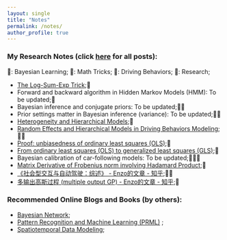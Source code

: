 ```yaml
---
layout: single
title: "Notes"
permalink: /notes/
author_profile: true
---
```


### My Research Notes (click [here](/blog-posts/) for all posts):

📙: Bayesian Learning;
📕: Math Tricks;
📘: Driving Behaviors;
📗: Research;

- [The Log-Sum-Exp Trick](/posts/logsumexp/);📕
- Forward and backward algorithm in Hidden Markov Models (HMM): To be updated;📙
- Bayesian inference and conjugate priors: To be updated;📙📕
- Prior settings matter in Bayesian inference (variance): To be updated;📙📕
- [Heterogeneity and Hierarchical Models](/posts/hierarchical/);📙
- [Random Effects and Hierarchical Models in Driving Behaviors Modeling](/posts/random-effects/);📙📘
- [Proof: unbiasedness of ordinary least squares (OLS)](/posts/ols-unbiased/);📕
- [From ordinary least squares (OLS) to generalized least squares (GLS)](/posts/ols-to-gls/);📕
- Bayesian calibration of car-following models: To be updated;📙📘📗
- [Matrix Derivative of Frobenius norm involving Hadamard Product](/posts/matrix-derivative/);📕
- [《社会型交互与自动驾驶：综述》 - Enzo的文章 - 知乎](https://zhuanlan.zhihu.com/p/557203965);📘📗
- [多输出高斯过程 (multiple output GP) - Enzo的文章 - 知乎](https://zhuanlan.zhihu.com/p/400628960);📙

### Recommended Online Blogs and Books (by others):

- [Bayesian Network](https://www.cs.toronto.edu/~duvenaud/distill_bayes_net/public/);
- [Pattern Recognition and Machine Learning (PRML)](https://www.microsoft.com/en-us/research/uploads/prod/2006/01/Bishop-Pattern-Recognition-and-Machine-Learning-2006.pdf)
  ;
- [Spatiotemporal Data Modeling](https://spatiotemporal-data.github.io/);